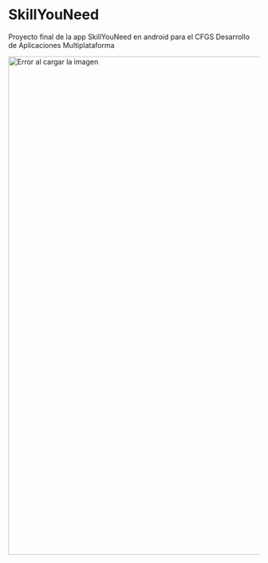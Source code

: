 # SkillYouNeed
Proyecto final de la app SkillYouNeed en android para el CFGS Desarrollo de Aplicaciones Multiplataforma

<img src="logo.jpg" alt="Error al cargar la imagen" width="1000" height="1000">
